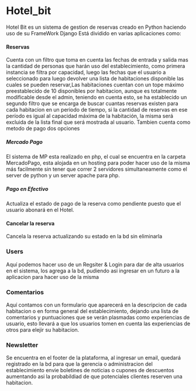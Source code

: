 # Hotel_bit

Hotel Bit es un sistema de gestion de reservas creado en Python haciendo uso de su FrameWork Django
Está dividido en varias aplicaciones como:

#### Reservas
Cuenta con un filtro que toma en cuenta las fechas de entrada y salida mas la cantidad de personas que harán uso del establecimiento, como primera instancia se filtra por capacidad, luego las fechas que el usuario a seleccionado para luego devolver una lista de habitaciones disponible las cuales se pueden reservar,Las habitaciones cuentan con un tope máximo preestablecido de 10 disponibles por habitacion, aunque es totalmente modificable desde el admin, teniendo en cuenta esto, se ha establecido un segundo filtro que se encarga de buscar cuantas reservas existen para cada habitacion en un periodo de tiempo, si la cantidad de reservas en ese período es igual al capacidad máxima de la habitación, la misma será excluida de la lista final que será mostrada al usuario.
Tambien cuenta como metodo de pago dos opciones 

  ##### Mercado Pago
El sistema de MP esta realizado en php, el cual se encuentra en la carpeta MercadoPago, esta alojada en un hosting para poder hacer uso de la misma más facilmente sin tener que correr 2 servidores simultaneamente como el server de python y un server apache para php.

  ##### Pago en Efectivo
Actualiza el estado de pago de la reserva como pendiente puesto que el usuario abonará en el Hotel.
  #### Cancelar la reserva
  Cancela la reserva actualizando su estado en la bd sin eliminarla
  
### Users

Aquí podemos hacer uso de un Regsiter & Login para dar de alta usuarios en el sistema, los agrega a la bd, pudiendo asi ingresar en un futuro a la aplicacion para hacer uso de la misma

### Comentarios
Aquí contamos con un formulario que aparecerá en la descripcion de cada habitacion o en forma general del establecimiento, dejando una lista de comentarios y puntuaciones que se verán plasmadas como experiencias de usuario, esto llevará a que los usuarios tomen en cuenta las experiencias de otros para elejir su habitacion.

### Newsletter
  Se encuentra en el footer de la plataforma, al ingresar un email, quedará registrado en la bd para que la gerencia o administracion del establecimiento envie boletines de noticias o cupones de descuentos aumentando asi la probabildiad de que potenciales clientes reserven una habitacion.
  
  

